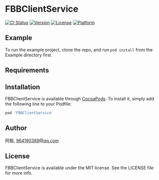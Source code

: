 # FBBClientService

[![CI Status](https://img.shields.io/travis/阿振/FBBClientService.svg?style=flat)](https://travis-ci.org/阿振/FBBClientService)
[![Version](https://img.shields.io/cocoapods/v/FBBClientService.svg?style=flat)](https://cocoapods.org/pods/FBBClientService)
[![License](https://img.shields.io/cocoapods/l/FBBClientService.svg?style=flat)](https://cocoapods.org/pods/FBBClientService)
[![Platform](https://img.shields.io/cocoapods/p/FBBClientService.svg?style=flat)](https://cocoapods.org/pods/FBBClientService)

## Example

To run the example project, clone the repo, and run `pod install` from the Example directory first.

## Requirements

## Installation

FBBClientService is available through [CocoaPods](https://cocoapods.org). To install
it, simply add the following line to your Podfile:

```ruby
pod 'FBBClientService'
```

## Author

阿振, 964190389@qq.com

## License

FBBClientService is available under the MIT license. See the LICENSE file for more info.
